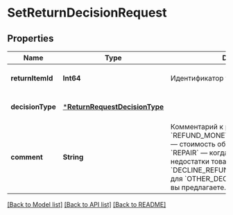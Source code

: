 # SetReturnDecisionRequest


## Properties
Name | Type | Description | Notes
------------ | ------------- | ------------- | -------------
**returnItemId** | **Int64** | Идентификатор товара в возврате. | [default to nothing]
**decisionType** | [***ReturnRequestDecisionType**](ReturnRequestDecisionType.md) |  | [default to nothing]
**comment** | **String** | Комментарий к решению. Укажите:  * для &#x60;REFUND_MONEY_INCLUDING_SHIPMENT&#x60;— стоимость обратной пересылки;  * для &#x60;REPAIR&#x60; — когда вы устраните недостатки товара;  * для &#x60;DECLINE_REFUND&#x60; — причину отказа;  * для &#x60;OTHER_DECISION&#x60; — какое решение вы предлагаете.  | [optional] [default to nothing]


[[Back to Model list]](../README.md#models) [[Back to API list]](../README.md#api-endpoints) [[Back to README]](../README.md)


